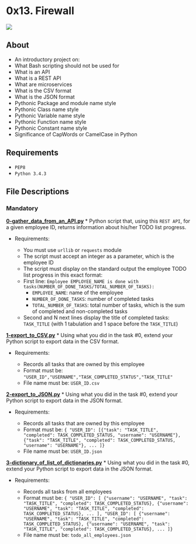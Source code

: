 # 0x13. Firewall
<img src="https://www.cloudmanagementinsider.com/wp-content/uploads/2020/06/cloud-APIs.png">

## About
* An introductory project on:
* What Bash scripting should not be used for
* What is an API
* What is a REST API
* What are microservices
* What is the CSV format
* What is the JSON format
* Pythonic Package and module name style
* Pythonic Class name style
* Pythonic Variable name style
* Pythonic Function name style
* Pythonic Constant name style
* Significance of CapWords or CamelCase in Python

## Requirements
* `PEP8`
* `Python 3.4.3`

## File Descriptions
### Mandatory
**[0-gather_data_from_an_API.py](0-gather_data_from_an_API.py)** * Python script that, using this `REST API`, for a given employee ID, returns information about his/her TODO list progress.
* Requirements:

    * You must use `urllib` or `requests` module
    * The script must accept an integer as a parameter, which is the employee ID
    * The script must display on the standard output the employee TODO list progress in this exact format:
    * First line: `Employee EMPLOYEE_NAME is done with tasks(NUMBER_OF_DONE_TASKS/TOTAL_NUMBER_OF_TASKS):`
        * `EMPLOYEE_NAME`: name of the employee
        * `NUMBER_OF_DONE_TASKS`: number of completed tasks
        * `TOTAL_NUMBER_OF_TASKS`: total number of tasks, which is the sum of completed and non-completed tasks
    * Second and N next lines display the title of completed tasks: `TASK_TITLE` (with 1 tabulation and 1 space before the `TASK_TITLE`)

**[1-export_to_CSV.py](1-export_to_CSV.py)** * Using what you did in the task #0, extend your Python script to export data in the CSV format.
* Requirements:

    * Records all tasks that are owned by this employee
    * Format must be: `"USER_ID","USERNAME","TASK_COMPLETED_STATUS","TASK_TITLE"`
    * File name must be: `USER_ID.csv`

**[2-export_to_JSON.py](2-export_to_JSON.py)** * Using what you did in the task #0, extend your Python script to export data in the JSON format.
* Requirements:

    * Records all tasks that are owned by this employee
    * Format must be: `{ "USER_ID": [{"task": "TASK_TITLE", "completed": TASK_COMPLETED_STATUS, "username": "USERNAME"}, {"task": "TASK_TITLE", "completed": TASK_COMPLETED_STATUS, "username": "USERNAME"}, ... ]}`
    * File name must be: `USER_ID.json`

**[3-dictionary_of_list_of_dictionaries.py](3-dictionary_of_list_of_dictionaries.py)** * Using what you did in the task #0, extend your Python script to export data in the JSON format.
* Requirements:

    * Records all tasks from all employees
    * Format must be: `{ "USER_ID": [ {"username": "USERNAME", "task": "TASK_TITLE", "completed": TASK_COMPLETED_STATUS}, {"username": "USERNAME", "task": "TASK_TITLE", "completed": TASK_COMPLETED_STATUS}, ... ], "USER_ID": [ {"username": "USERNAME", "task": "TASK_TITLE", "completed": TASK_COMPLETED_STATUS}, {"username": "USERNAME", "task": "TASK_TITLE", "completed": TASK_COMPLETED_STATUS}, ... ]}`
    * File name must be: `todo_all_employees.json`
